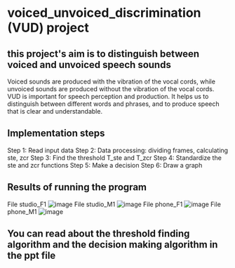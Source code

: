 # voiced_unvoiced_discrimination (VUD) project 
## this project's aim is to distinguish between voiced and unvoiced speech sounds 
Voiced sounds are produced with the vibration of the vocal cords, while unvoiced sounds are produced without the vibration of the vocal cords.
VUD is important for speech perception and production. It helps us to distinguish between different words and phrases, and to produce speech that is clear and understandable.
## Implementation steps
Step 1: Read input data
Step 2: Data processing: dividing frames, calculating ste, zcr
Step 3: Find the threshold T_ste and T_zcr
Step 4: Standardize the ste and zcr functions
Step 5: Make a decision
Step 6: Draw a graph
## Results of running the program
File studio_F1
![image](https://github.com/duyhau0802/voiced_unvoiced_discrimination/assets/114060333/9654e590-8780-4cc2-a048-1954fa780b6b)
File studio_M1
![image](https://github.com/duyhau0802/voiced_unvoiced_discrimination/assets/114060333/8b3e376d-7990-4cce-b8c9-777d07b4ee80)
File phone_F1
![image](https://github.com/duyhau0802/voiced_unvoiced_discrimination/assets/114060333/66e786ae-a0c9-4be7-bdcb-44efb196b240)
File phone_M1
![image](https://github.com/duyhau0802/voiced_unvoiced_discrimination/assets/114060333/21d22020-2bc9-486d-a43a-79ce253d6e01)
## You can read about the threshold finding algorithm and the decision making algorithm in the ppt file




